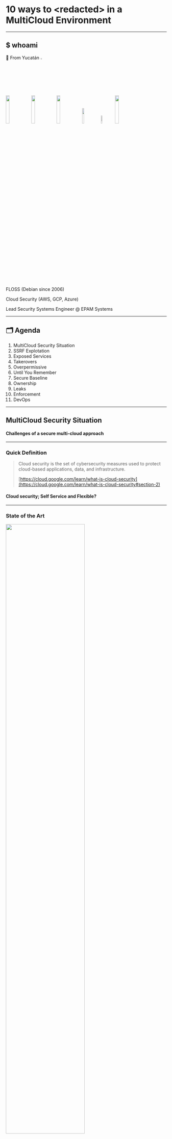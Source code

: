 <!-- .slide: data-background="./_assets/img/bg.png"; data-state="hide-menubar"; -->
# 10 ways to \<redacted\> in a MultiCloud Environment

---
<!-- .slide: data-state="hide-menubar"; -->
## $ whoami

<div> 👋 From Yucatán <img src="./_assets/img/bandera.jpg" alt="bandera de la hermana republica :v" width="3%" height="auto"><BR><img src="./_assets/img/tacos.jpg" alt="" width="15%" height="auto"> <img src="./_assets/img/playa.jpg" alt="" width="15%" height="auto"> <img src="./_assets/img/ceviche.jpg" alt="" width="15%" height="auto"> <img src="./_assets/img/mtb.jpg" alt="" width="11%" height="auto"> <img src="./_assets/img/yucatux.jpg" alt="" width="8%" height="auto"> <img src="./_assets/img/chuburna.jpg" alt="" width="15%" height="auto"></div><!-- .element: class="fragment" -->

FLOSS (Debian since 2006) <!-- .element: class="fragment" -->

Cloud Security (AWS, GCP, Azure)</div><!-- .element: class="fragment" -->

Lead Security Systems Engineer @ EPAM Systems <!-- .element: class="fragment" -->


---
<!-- .slide: data-state="hide-menubar"; -->
## 🗂️ Agenda

01. MultiCloud Security Situation<!-- .element: class="animate__flipInX" -->
02. SSRF Explotation<!-- .element: class="animate__flipInX" -->
03. Exposed Services<!-- .element: class="animate__flipInX" -->
04. Takerovers<!-- .element: class="animate__flipInX" -->
05. Overpermissive<!-- .element: class="animate__flipInX" -->
06. Until You Remember<!-- .element: class="animate__flipInX" -->
07. Secure Baseline<!-- .element: class="animate__flipInX" -->
08. Ownership<!-- .element: class="animate__flipInX" -->
09. Leaks<!-- .element: class="animate__flipInX" -->
10. Enforcement<!-- .element: class="animate__flipInX" -->
11. DevOps<!-- .element: class="animate__flipInX" -->


---
<!-- .slide: data-background="./_assets/img/bg.png"; data-state="hide-menubar"; data-name="Intro"; -->
## MultiCloud Security Situation

#### Challenges of a secure multi-cloud approach


---
### Quick Definition

> Cloud security is the set of cybersecurity measures used to protect cloud-based applications, data, and infrastructure.
>
> [https://cloud.google.com/learn/what-is-cloud-security](https://cloud.google.com/learn/what-is-cloud-security#section-2)

#### Cloud security;  <!-- .element: class="fragment" --> **Self Service**  <!-- .element: class="fragment highlight-blue" --> and **Flexible**?  <!-- .element: class="fragment highlight-blue" -->


---
<!-- .slide: data-background="./_assets/img/rocket-bug.webp"; data-background-size="10%"; data-background-position="5% 15%"; -->
### State of the Art

<img src="./img/current-state.png" width="70%" height="auto">

Source: [Current state of Cloud Security, CSHub 2023](https://www.cshub.com/cloud/reports/the-future-of-cloud-security)
<!-- .element: style="text-align: right;"-->


---
### Cloud Service Providers vs Misconfigurations

#### Why are we still failing so often?

[https://cloud.google.com/blog/products/identity-security/automatically-disabling-leaked-service-account-keys-what-you-need-to-know](https://cloud.google.com/blog/products/identity-security/automatically-disabling-leaked-service-account-keys-what-you-need-to-know)<!-- .element: class="fragment" -->

[https://docs.aws.amazon.com/securityhub/latest/userguide/fsbp-standard.html](https://docs.aws.amazon.com/securityhub/latest/userguide/fsbp-standard.html)<!-- .element: class="fragment" -->


---
#### Hey redteam

[https://hacktodef.com/addressed-aws-defaults-risks-oidc-terraform-and-anonymous-to-administratoraccess](https://hacktodef.com/addressed-aws-defaults-risks-oidc-terraform-and-anonymous-to-administratoraccess)

[https://unit42.paloaltonetworks.com/large-scale-cloud-extortion-operation/](https://unit42.paloaltonetworks.com/large-scale-cloud-extortion-operation/)

[https://ramimac.me/poisoning-ssm-command-docs](https://ramimac.me/poisoning-ssm-command-docs)

[https://dagrz.com/writing/aws-security/hacking-github-aws-oidc/](https://dagrz.com/writing/aws-security/hacking-github-aws-oidc/)

[https://www.scmagazine.com/news/critical-vulnerabilities-in-6-aws-services-disclosed-at-black-hat-usa](https://www.scmagazine.com/news/critical-vulnerabilities-in-6-aws-services-disclosed-at-black-hat-usa)

[https://medium.com/@adammesser_51095/cloud-digital-forensics-and-incident-response-aws-iam-privilege-escalation-leads-to-ec2-2d787a4e99a7](https://medium.com/@adammesser_51095/cloud-digital-forensics-and-incident-response-aws-iam-privilege-escalation-leads-to-ec2-2d787a4e99a7)

[https://blog.richardfan.xyz/2024/08/02/reusable-workflow-is-good-until-you-realize-your-identity-is-also-reusable-by-anyone.html ](https://blog.richardfan.xyz/2024/08/02/reusable-workflow-is-good-until-you-realize-your-identity-is-also-reusable-by-anyone.html )

[https://github.com/RyanJarv/awesome-cloud-sec](https://github.com/RyanJarv/awesome-cloud-sec)


---
<!-- .slide: data-background="./_assets/img/bg.png"; data-state="hide-menubar"; data-name="SSRF"; -->
## SSRF Explotation

#### 169.254.169.254, are you there?<!-- .element: class="fragment animate__flipInX" -->


---
### Server-Side Request Forgery

<div id="left">

#### Which types of applications are vulnerable?

- Profile image loaders (often allowing users to specify a URL)
- Webhook services & external data processors
- PDF generators
- Unrestricted file uploads (via an XML file for example)
- CORS proxies (used to bypass CORS browser restrictions)
- Request header processing (such as the Host or X-Forwarded-For request header)

Source: https://blog.intigriti.com/hacking-tools/ssrf-a-complete-guide-to-exploiting-advanced-ssrf-vulnerabilities

</div>

<div id="right">

![SSRF](./img/ssrf.png)

</div>


---
### Abusing SSRF in ...

#### AWS, GCP, Azure, Docker, Rancher, K8s, Alibaba, Digital Ocean, IBM Cloud, etc ...

<div id="left">

![SSRF ECS](./img/ssrf-aws1.png)

Source: https://github.com/swisskyrepo/PayloadsAllTheThings/blob/master/Server%20Side%20Request%20Forgery/README.md#ssrf-url-for-cloud-instances

</div>

<div id="right">

![SSRF url](./img/ssrf-aws2.png)

</div>


---
### AWS EC2 Protection

#### Enable IMDSv2

> Note that if the EC2 instance is enforcing IMDSv2, according to the docs, the response of the PUT request will have a hop limit of 1, making impossible to access the EC2 metadata from a container inside the EC2 instance.
> 
> Moreover, IMDSv2 will also block requests to fetch a token that include the X-Forwarded-For header. This is to prevent misconfigured reverse proxies from being able to access it.

Source: https://docs.aws.amazon.com/AWSEC2/latest/UserGuide/instance-metadata-v2-how-it-works.html


---
<!-- .slide: data-background="./_assets/img/bg.png"; data-state="hide-menubar"; data-name="Exposed Services"; -->
## Exposed Services

#### Public buckets and more!<!-- .element: class="fragment animate__flipInX"  -->


---
### Behind public storage...

#### Many cloud services are public 

- Anyone can invoke my function?
- The image registries should be open?
- Anyone can publish/subscribe to your queue?
- Backups, snapshots can be wide open by mistake...

[https://github.com/SummitRoute/aws_exposable_resources](https://github.com/SummitRoute/aws_exposable_resources)


---
### Perform an inventory

#### Verify the configuration of each resource. 

Verification can be tedious, use automation tools to detect misconfigurations (static based like checkov, trivy, semgrep) or dynamic based on roles.

More info: https://cloud.hacktricks.xyz/pentesting-cloud/pentesting-cloud-methodology


---
<!-- .slide: data-background="./_assets/img/bg.png"; data-state="hide-menubar"; data-name="Takeovers"; -->
## Takerovers

#### Sorry, that was yours? :D<!-- .element: class="fragment animate__flipInX" -->


---
### You lease/delete an IP or a domain, but still has references

AWS S3 bucket  takeover
[https://infosecwriteups.com/aws-s3-subdomain-takeover-79d705cc3553](https://infosecwriteups.com/aws-s3-subdomain-takeover-79d705cc3553)

AWS EIP takeover
[https://zonduu.medium.com/the-secrets-behind-ec2-takeovers-706af7dfe86](https://zonduu.medium.com/the-secrets-behind-ec2-takeovers-706af7dfe86)

GCP Storage takeover (and more)
[https://hackerone.com/reports/1398706](https://hackerone.com/reports/1398706)


---
![SOAR](./img/eventdriven.png)

[https://aws.amazon.com/blogs/security/automated-response-and-remediation-with-aws-security-hub/](https://aws.amazon.com/blogs/security/automated-response-and-remediation-with-aws-security-hub/)


---
<!-- .slide: data-background="./_assets/img/bg.png"; data-state="hide-menubar"; data-name="Overpermissive"; -->
## Overpermissive

#### \*:\*<!-- .element: class="fragment animate__flipInX"  -->


---
### ConfusedFunction
#### Default SA is too powerful

This default Cloud Build service account gives the user excessive permissions. An attacker who gains access to create or update a Cloud Function can take advantage of the function’s deployment process to escalate privileges to the default Cloud Build service account.

The attacker could leverage the high privileges of the default Cloud Build service account in other GCP services that are created when a Cloud Function is created or updated, including Cloud Storage, and Artifact Registry or Container Registry.

Source: https://www.tenable.com/blog/confusedfunction-a-privilege-escalation-vulnerability-impacting-gcp-cloud-functions


---
### What about ReadOnlyAccess?

- cognito-identity:GetCredentialsForIdentity – Grants permission to return credentials for the provided identity ID. 
- cognito-identity:GetOpenIdToken – Grants permission to get an OpenID token, using a known Cognito ID. 
- cognito-identity:GetOpenIdTokenForDeveloperIdentity – Grants permission to register (or retrieve) a Cognito IdentityId and an OpenID Connect token for a user authenticated by your backend authentication process. 
- cognito-idp:GetSigningCertificate – Returns the signing certificate. 
- connect:GetFederationToken – Grants permission to federate into an Amazon Connect instance when using SAML-based authentication for identity management. 
- ec2:GetPasswordData – Grants permission to retrieve the encrypted administrator password for a running Windows instance. 
- ecr:GetAuthorizationToken – Grants permission to retrieve a token that is valid for a specified registry for 12 hours. 
- gamelift:GetInstanceAccess – Grants permission to request remote access to a specified fleet instance. 
- s3:GetObject – Grants permission to retrieve objects from Amazon S3. 
- ssm:GetParameter – Grants permission to view information about a specified parameter. 
- ssm:GetParameters – Grants permission to view information about multiple specified parameters. 
- ssm:GetParametersByPath – Grants permission to view information about parameters in a specified hierarchy. 
- sts:GetSessionToken – Grants permission to obtain a set of temporary security credentials (consisting of an access key ID, a secret access key, and a security token) for an AWS account or IAM user. 

[https://www.sidechannel.blog/en/unwanted-permissions-that-may-impact-security-when-using-the-readonlyaccess-policy-in-aws/](https://www.sidechannel.blog/en/unwanted-permissions-that-may-impact-security-when-using-the-readonlyaccess-policy-in-aws/)


---
<!-- .slide: data-background="./_assets/img/bg.png"; data-state="hide-menubar"; data-name="Until"; -->
## Until You Remember

#### Used 450 days ago. 800 days old.<!-- .element: class="fragment animate__flipInX" -->


---
### When was your last IAM Audit, Cloud Clean Up?

<div id="left">

- Define an acceptable time of usage

- Remove console access if not needed
- Remove unused API keys
- Not used? Remove the account

- Remove roles that trusted by external sources if they are not used

- Remove accounts, projects or subscriptions you don’t use

- Verify the activity of the roles, is normal?
- Service accounts are normal?

- Are all the api calls normal? 
- Which is the most wanted API call? 
- Times for spikes are related to your operations?

</div>

<div id="right">

![IAM Audit](./img/iam-audit.png)

[https://aws.amazon.com/blogs/security/how-to-automate-the-review-and-validation-of-permissions-for-users-and-groups-in-aws-iam-identity-center/](https://aws.amazon.com/blogs/security/how-to-automate-the-review-and-validation-of-permissions-for-users-and-groups-in-aws-iam-identity-center/)

</div>


---
<!-- .slide: data-background="./_assets/img/bg.png"; data-state="hide-menubar"; data-name="Secure Baseline"; -->
## Secure Baseline

#### Copy & Paste<!-- .element: class="fragment animate__flipInX"  -->


---
### How are your accounts, projects and subscriptions created?

- Security service accounts
- Breaking glass scenario
- Hardening
- Monitoring
- Evaluate one, fix multiple
- Made security easy to adopt at Org Level
- Defines a base cost for security


---
<!-- .slide: data-background="./_assets/img/bg.png"; data-state="hide-menubar"; data-name="Ownership"; -->
## Ownership

#### He/She is not working at the company anymore.<!-- .element: class="fragment animate__flipInX" -->


---
### When things goes wrong? Who we are gonna call?

- Metadata
  - Project
  - Service
  - Owners
  - Team
  - Env
  - Etc..

- Problems
  - AWS Tags vs GCP Labels
  - Operations vs Developers
  - Communication channels


---
<!-- .slide: data-background="./_assets/img/bg.png"; data-state="hide-menubar"; data-name="Leaks"; -->
## Leaks

#### Oh no ...<!-- .element: class="fragment animate__flipInX" -->


---
![Fishing](./img/fishing.png)

[https://aws.amazon.com/blogs/security/how-to-detect-suspicious-activity-in-your-aws-account-by-using-private-decoy-resources/](https://aws.amazon.com/blogs/security/how-to-detect-suspicious-activity-in-your-aws-account-by-using-private-decoy-resources/)


---
<!-- .slide: data-background="./_assets/img/bg.png"; data-state="hide-menubar"; data-name="Enforcement"; -->
## Enforcement

#### Cloud security policies everywhere<!-- .element: class="fragment animate__flipInX"  -->


---
### They call it: Killer Bot

Detect changes on the environments, cross the cloud or inner the cloud. Someone tried to spin up a new instance without following the business practices or a new bucket is exposed without an explanation.

Destroy them, disable them, avoid the risk while is sooner and sent the team owner a notification with the explanation.

Detection could happen during a code change (PR) or during the interaction in the console (live)

More info: https://github.com/hysnsec/awesome-policy-as-code


---
<!-- .slide: data-background="./_assets/img/bg.png"; data-state="hide-menubar"; data-name="DevOps"; -->
## DevOps

#### R.O.S.I.<!-- .element: class="fragment animate__flipInX" -->


---
### DevSecOps is a cultural reminder that security is always there.


---
<!-- .slide: data-state="hide-menubar"; -->
## Thank you!
#### Questions?

![#deadbeef](./img/end.png)<!-- .element style="border: 0; background: None; box-shadow: None" width="72%" -->
